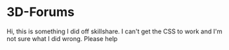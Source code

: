 # 3D-Forums
<p>Hi, this is something I did off skillshare. I can't get the CSS to work and I'm not sure what I did wrong. Please help</p>
